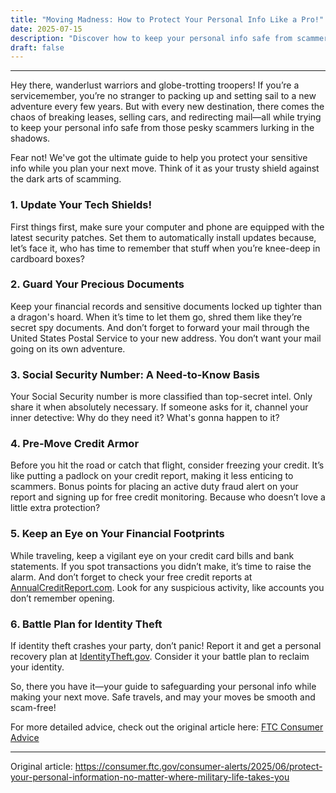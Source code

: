 ```yaml
---
title: "Moving Madness: How to Protect Your Personal Info Like a Pro!"
date: 2025-07-15
description: "Discover how to keep your personal info safe from scammers during your next big move with these easy tips."
draft: false
---
```


---

Hey there, wanderlust warriors and globe-trotting troopers! If you’re a servicemember, you’re no stranger to packing up and setting sail to a new adventure every few years. But with every new destination, there comes the chaos of breaking leases, selling cars, and redirecting mail—all while trying to keep your personal info safe from those pesky scammers lurking in the shadows.

Fear not! We've got the ultimate guide to help you protect your sensitive info while you plan your next move. Think of it as your trusty shield against the dark arts of scamming.

### 1. Update Your Tech Shields!

First things first, make sure your computer and phone are equipped with the latest security patches. Set them to automatically install updates because, let’s face it, who has time to remember that stuff when you’re knee-deep in cardboard boxes?

### 2. Guard Your Precious Documents

Keep your financial records and sensitive documents locked up tighter than a dragon's hoard. When it’s time to let them go, shred them like they’re secret spy documents. And don’t forget to forward your mail through the United States Postal Service to your new address. You don’t want your mail going on its own adventure.

### 3. Social Security Number: A Need-to-Know Basis

Your Social Security number is more classified than top-secret intel. Only share it when absolutely necessary. If someone asks for it, channel your inner detective: Why do they need it? What's gonna happen to it?

### 4. Pre-Move Credit Armor

Before you hit the road or catch that flight, consider freezing your credit. It’s like putting a padlock on your credit report, making it less enticing to scammers. Bonus points for placing an active duty fraud alert on your report and signing up for free credit monitoring. Because who doesn’t love a little extra protection?

### 5. Keep an Eye on Your Financial Footprints

While traveling, keep a vigilant eye on your credit card bills and bank statements. If you spot transactions you didn’t make, it’s time to raise the alarm. And don’t forget to check your free credit reports at [AnnualCreditReport.com](https://www.annualcreditreport.com). Look for any suspicious activity, like accounts you don’t remember opening.

### 6. Battle Plan for Identity Theft

If identity theft crashes your party, don’t panic! Report it and get a personal recovery plan at [IdentityTheft.gov](https://www.identitytheft.gov). Consider it your battle plan to reclaim your identity.

So, there you have it—your guide to safeguarding your personal info while making your next move. Safe travels, and may your moves be smooth and scam-free!

For more detailed advice, check out the original article here: [FTC Consumer Advice](https://www.consumer.ftc.gov/articles/what-do-if-youre-servicemember-and-youve-moved)

---
Original article: https://consumer.ftc.gov/consumer-alerts/2025/06/protect-your-personal-information-no-matter-where-military-life-takes-you